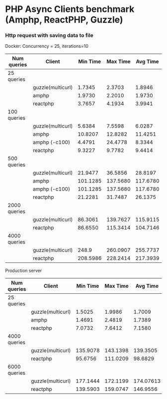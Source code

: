 PHP Async Clients benchmark (Amphp, ReactPHP, Guzzle)
============================

### Http request with saving data to file

Docker:
Concurrency = 25, iterations=10

|Num queries |  Client      | Min Time   | Max Time   | Avg Time  |
|------------|--------------|------------|------------|-----------|
| 25 queries|               |             |           |           |
|           |guzzle(multicurl)|1.7345  |  2.3703  |1.8946 |
|           | amphp   | 1.9730    | 2.2010   | 1.9730 |
|           | reactphp|  3.7657   | 4.1934   | 3.9941   |
| 100 queries|               |             |           |           |
|           |guzzle(multicurl)| 5.6384  |  7.5598  | 6.0287  |
|           | amphp   | 10.8207    | 12.8282   |  11.4251  |
|           | amphp (-c100)  | 4.4791   | 24.4778   | 8.3344  |
|           | reactphp| 9.3227  | 9.7782 | 9.4414  |
| 500 queries|               |             |           |           |
|           |guzzle(multicurl)|21.9477 |36.5856|28.8197|
|           | amphp   | 101.1285 | 137.5680 |117.6780|
|           | amphp (-c100)  | 101.1285 | 137.5680 |117.6780|
|           | reactphp| 21.2281| 31.7487|26.1375|
| 2000 queries|               |             |           |           |
|           |guzzle(multicurl)|86.3061|139.7627 |115.9115|
|           | reactphp|86.6550 | 115.3414|104.7146|
| 4000 queries|               |             |           |           |
|           |guzzle(multicurl)|248.9 | 260.0907 | 255.7737|
|           | reactphp| 208.5986 | 228.2414 | 217.3939 |


Production server

|Num queries |  Client      | Min Time   | Max Time   | Avg Time  |
|------------|--------------|------------|------------|-----------|
| 25 queries|               |             |           |           |
|           |guzzle(multicurl)|1.5025  |  1.9986  |1.7009 |
|           | amphp   | 1.4691    | 2.4819   | 1.7389 |
|           | reactphp|  7.0732   | 7.6412   | 7.1580   |
| 4000 queries|               |             |           |           |
|           |guzzle(multicurl)| 135.9078  |  143.1398  | 139.3505  |
|           | reactphp| 95.6756  | 111.0209 | 98.6829  |
| 6000 queries|               |             |           |           |
|           |guzzle(multicurl)| 177.1444  |  172.1199  | 174.07613  |
|           | reactphp| 139.5903  |  159.0747 | 146.9556  |